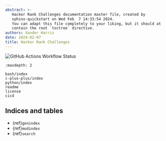 ```yaml
---
abstract: >-
   Hacker Rank Challenges documentation master file, created by
   sphinx-quickstart on Wed Feb  7 14:33:54 2024.
   You can adapt this file completely to your liking, but it should at least
   contain the root `toctree` directive.
authors: Xander Harris
date: 2024-02-07
title: Hacker Rank Challenges
---
```


![GitHub Actions Workflow Status](https://img.shields.io/github/actions/workflow/status/edwardtheharris/hacker-rank/shell.yml?branch=main&style=flat-square&logo=gnubash&label=ShellCheck)

```{toctree}
:maxdepth: 2

bash/index
c-plus-plus/index
python/index
readme
license
cicd
```

## Indices and tables

* {ref}`genindex`
* {ref}`modindex`
* {ref}`search`
